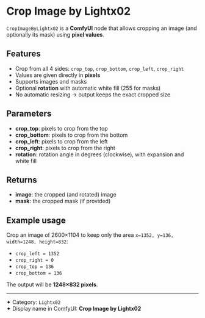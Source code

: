 # Crop Image by Lightx02

`CropImageByLightx02` is a **ComfyUI** node that allows cropping an image (and optionally its mask) using **pixel values**.

## Features

- Crop from all 4 sides: `crop_top`, `crop_bottom`, `crop_left`, `crop_right`  
- Values are given directly in **pixels**  
- Supports images and masks  
- Optional **rotation** with automatic white fill (255 for masks)  
- No automatic resizing → output keeps the exact cropped size  

## Parameters

- **crop_top**: pixels to crop from the top  
- **crop_bottom**: pixels to crop from the bottom  
- **crop_left**: pixels to crop from the left  
- **crop_right**: pixels to crop from the right  
- **rotation**: rotation angle in degrees (clockwise), with expansion and white fill

## Returns

- **image**: the cropped (and rotated) image  
- **mask**: the cropped mask (if provided)

## Example usage

Crop an image of 2600×1104 to keep only the area `x=1352, y=136, width=1248, height=832`:  
- `crop_left = 1352`  
- `crop_right = 0`  
- `crop_top = 136`  
- `crop_bottom = 136`  

The output will be **1248×832 pixels**.

---

✦ Category: `Lightx02`  
✦ Display name in ComfyUI: **Crop Image by Lightx02**
